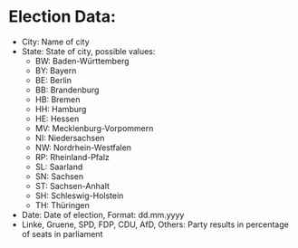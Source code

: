 # Election Data:
- City: Name of city
- State: State of city, possible values:
    - BW: Baden-Württemberg
    - BY: Bayern
    - BE: Berlin
    - BB: Brandenburg
    - HB: Bremen
    - HH: Hamburg
    - HE: Hessen
    - MV: Mecklenburg-Vorpommern
    - NI: Niedersachsen
    - NW: Nordrhein-Westfalen
    - RP: Rheinland-Pfalz
    - SL: Saarland
    - SN: Sachsen
    - ST: Sachsen-Anhalt
    - SH: Schleswig-Holstein
    - TH: Thüringen
- Date: Date of election, Format: dd.mm.yyyy
- Linke, Gruene, SPD, FDP, CDU, AfD, Others: Party results in percentage of seats in parliament